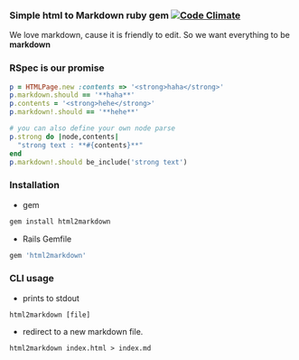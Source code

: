 ### Simple html to Markdown ruby gem [![Code Climate](https://codeclimate.com/github/29decibel/html2markdown.png)](https://codeclimate.com/github/29decibel/html2markdown)
We love markdown, cause it is friendly to edit.
So we want everything to be **markdown**

### RSpec is our promise
```ruby
p = HTMLPage.new :contents => '<strong>haha</strong>'
p.markdown.should == '**haha**'
p.contents = '<strong>hehe</strong>'
p.markdown!.should == '**hehe**'

# you can also define your own node parse
p.strong do |node,contents|
  "strong text : **#{contents}**"
end
p.markdown!.should be_include('strong text')
```

### Installation
* gem

```ruby
gem install html2markdown
```

* Rails Gemfile

```ruby
gem 'html2markdown'
```

### CLI usage

* prints to stdout

```shell
html2markdown [file]
```

* redirect to a new markdown file.

```shell
html2markdown index.html > index.md
```

